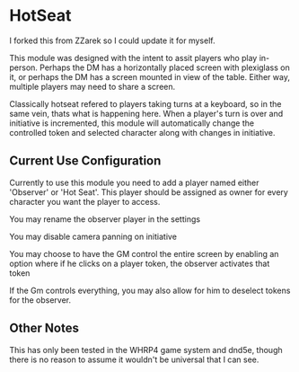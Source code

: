 # HotSeat
I forked this from ZZarek so I could update it for myself.

This module was designed with the intent to assit players who play in-person. Perhaps the DM has a horizontally placed screen with plexiglass on it, or perhaps the DM has a screen mounted in view of the table. Either way, multiple players may need to share a screen.

Classically hotseat refered to players taking turns at a keyboard, so in the same vein, thats what is happening here. When a player's turn is over and initiative is incremented, this module will automatically change the controlled token and selected character along with changes in initiative.

## Current Use Configuration
 
 Currently to use this module you need to add a player named either 'Observer' or 'Hot Seat'. This player should be assigned as owner for every character you want the player to access.

You may rename the observer player in the settings

You may disable camera panning on initiative

You may choose to have the GM control the entire screen by enabling an option where if he clicks on a player token, the observer 
activates that token

If the Gm controls everything, you may also allow for him to deselect tokens for the observer.
 
## Other Notes
This has only been tested in the WHRP4 game system and dnd5e, though there is no reason to assume it wouldn't be universal that I can see.
